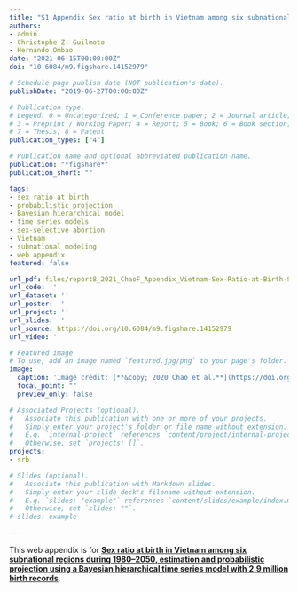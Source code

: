 ```yaml
---
title: "S1 Appendix Sex ratio at birth in Vietnam among six subnational regions during 1980–2050, estimation and probabilistic projection using a Bayesian hierarchical time series model with 2.9 million birth records"
authors:
- admin
- Christophe Z. Guilmoto
- Hernando Ombao
date: "2021-06-15T00:00:00Z"
doi: "10.6084/m9.figshare.14152979"

# Schedule page publish date (NOT publication's date).
publishDate: "2019-06-27T00:00:00Z"

# Publication type.
# Legend: 0 = Uncategorized; 1 = Conference paper; 2 = Journal article;
# 3 = Preprint / Working Paper; 4 = Report; 5 = Book; 6 = Book section;
# 7 = Thesis; 8 = Patent
publication_types: ["4"]

# Publication name and optional abbreviated publication name.
publication: "*figshare*"
publication_short: ""

tags:
- sex ratio at birth
- probabilistic projection
- Bayesian hierarchical model
- time series models
- sex-selective abortion
- Vietnam
- subnational modeling
- web appendix
featured: false

url_pdf: files/report8_2021_ChaoF_Appendix_Vietnam-Sex-Ratio-at-Birth-Subnational-Estimation-and-Projection.pdf
url_code: ''
url_dataset: ''
url_poster: ''
url_project: ''
url_slides: ''
url_source: https://doi.org/10.6084/m9.figshare.14152979
url_video: ''

# Featured image
# To use, add an image named `featured.jpg/png` to your page's folder. 
image:
  caption: 'Image credit: [**&copy; 2020 Chao et al.**](https://doi.org/10.6084/m9.figshare.14101583)'
  focal_point: ""
  preview_only: false

# Associated Projects (optional).
#   Associate this publication with one or more of your projects.
#   Simply enter your project's folder or file name without extension.
#   E.g. `internal-project` references `content/project/internal-project/index.md`.
#   Otherwise, set `projects: []`.
projects:
- srb

# Slides (optional).
#   Associate this publication with Markdown slides.
#   Simply enter your slide deck's filename without extension.
#   E.g. `slides: "example"` references `content/slides/example/index.md`.
#   Otherwise, set `slides: ""`.
# slides: example

---
```


This web appendix is for [**Sex ratio at birth in Vietnam among six subnational regions during 1980–2050, estimation and probabilistic projection using a Bayesian hierarchical time series model with 2.9 million birth records**](https://www.fengqingchao.com/publication/journal-article9/).
